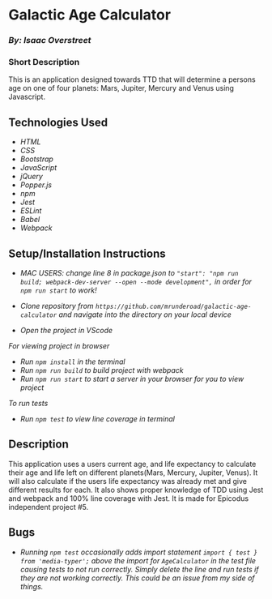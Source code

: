 # Galactic Age Calculator

### _By: Isaac Overstreet_

### Short Description

  This is an application designed towards TTD that will determine a persons age on one of four planets: Mars, Jupiter, Mercury and Venus using Javascript. 

## Technologies Used

* _HTML_
* _CSS_
* _Bootstrap_
* _JavaScript_
* _jQuery_
* _Popper.js_
* _npm_
* _Jest_
* _ESLint_
* _Babel_
* _Webpack_

## Setup/Installation Instructions

* _MAC USERS: change line 8 in package.json to `"start": "npm run build; webpack-dev-server --open --mode development",` in order for `npm run start` to work!_

* _Clone repository from `https://github.com/mrunderoad/galactic-age-calculator` and navigate into the directory on your local device_
* _Open the project in VScode_

_For viewing project in browser_ 
* _Run `npm install` in the terminal_
* _Run `npm run build` to build project with webpack_
* _Run `npm run start` to start a server in your browser for you to view project_

_To run tests_
* _Run `npm test` to view line coverage in terminal_

## Description

This application uses a users current age, and life expectancy to calculate their age and life left on different planets(Mars, Mercury, Jupiter, Venus). It will also calculate if the users life expectancy was already met and give different results for each. It also shows proper knowledge of TDD using Jest and webpack and 100% line coverage with Jest. It is made for Epicodus independent project #5. 

## Bugs

* _Running `npm test` occasionally adds import statement `import { test } from 'media-typer';` above the import for `AgeCalculator` in the test file causing tests to not run correctly. Simply delete the line and run tests if they are not working correctly. This could be an issue from my side of things._